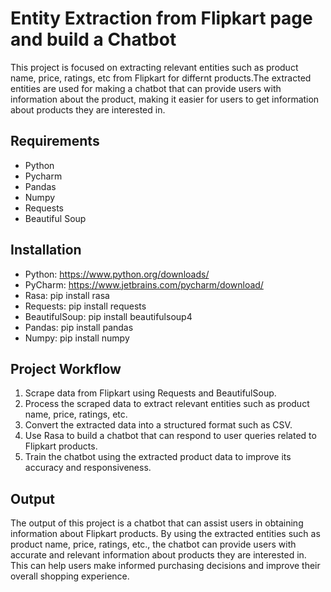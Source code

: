 # Entity Extraction from Flipkart page and build a Chatbot #
This project is focused on extracting relevant entities such as product name, price, ratings, etc from Flipkart for differnt products.The extracted entities are used for making a chatbot that can provide users with information about the product, making it easier for users to get information about products they are interested in.
## Requirements
* Python
* Pycharm
* Pandas
* Numpy
* Requests
* Beautiful Soup
## Installation
* Python: https://www.python.org/downloads/
* PyCharm: https://www.jetbrains.com/pycharm/download/
* Rasa: pip install rasa
* Requests: pip install requests
* BeautifulSoup: pip install beautifulsoup4
* Pandas: pip install pandas
* Numpy: pip install numpy
## Project Workflow
1. Scrape data from Flipkart using Requests and BeautifulSoup.
2. Process the scraped data to extract relevant entities such as product name, price, ratings, etc.
3. Convert the extracted data into a structured format such as CSV.
4. Use Rasa to build a chatbot that can respond to user queries related to Flipkart products.
5. Train the chatbot using the extracted product data to improve its accuracy and responsiveness.
## Output
The output of this project is a chatbot that can assist users in obtaining information about Flipkart products. By using the extracted entities such as product name, price, ratings, etc., the chatbot can provide users with accurate and relevant information about products they are interested in. This can help users make informed purchasing decisions and improve their overall shopping experience.
